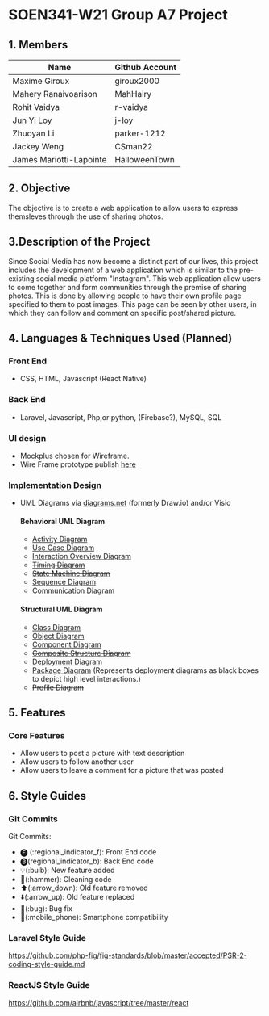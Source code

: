 # SOEN341-W21 Group A7 Project


## 1. Members
Name | Github Account
------------ | ------------- 
Maxime Giroux | giroux2000
Mahery Ranaivoarison | MahHairy
Rohit Vaidya | r-vaidya
Jun Yi Loy | j-loy
Zhuoyan Li | parker-1212
Jackey Weng | CSman22 
James Mariotti-Lapointe | HalloweenTown 

## 2. Objective
The objective is to create a web application to allow users to express themsleves through the use of sharing photos.

## 3.Description of the Project 
Since Social Media has now become a distinct part of our lives, this project includes the development of a web application which is similar to the pre-existing social media platform "Instagram". This web application allow users to come together and form communities through the premise of sharing photos. This is done by allowing people to have their own profile page specified to them to post images. This page can be seen by other users, in which they can follow and comment on specific post/shared picture.  

## 4. Languages & Techniques Used (Planned)
### **Front End**
- CSS, HTML, Javascript (React Native)

### **Back End**
- Laravel, Javascript, Php,or python, (Firebase?), MySQL, SQL

### **UI design**
- Mockplus chosen for Wireframe.
- Wire Frame prototype publish [here](http://run.mockplus.com/J14EA8NbBWmZRcTN/index.html)

### **Implementation Design**
- UML Diagrams via [diagrams.net](https://app.diagrams.net/) (formerly Draw.io) and/or Visio

    #### Behavioral UML Diagram
    - [Activity Diagram](https://tallyfy.com/uml-diagram/#activity-diagram)
    - [Use Case Diagram](https://tallyfy.com/uml-diagram/#use-case-diagram)
    - [Interaction Overview Diagram](https://tallyfy.com/uml-diagram/#interaction-overview-diagram)
    - [~~Timing Diagram~~](https://tallyfy.com/uml-diagram/#timing-diagram)
    - [~~State Machine Diagram~~](https://tallyfy.com/uml-diagram/#state-machine-diagram)
    - [Sequence Diagram](https://tallyfy.com/uml-diagram/#sequence-diagram)
    - [Communication Diagram](https://tallyfy.com/uml-diagram/#communication_uml_diagram)

    #### Structural UML Diagram
    - [Class Diagram](https://tallyfy.com/uml-diagram/#class-diagram)
    - [Object Diagram](https://tallyfy.com/uml-diagram/#object-diagram)
    - [Component Diagram](https://tallyfy.com/uml-diagram/#component-diagram)
    - [~~Composite Structure Diagram~~](https://tallyfy.com/uml-diagram/#composite-structure-diagram)
    - [Deployment Diagram](https://tallyfy.com/uml-diagram/#deployment-diagram)
    - [Package Diagram](https://tallyfy.com/uml-diagram/#package-diagram) (Represents deployment diagrams as black boxes to depict high level interactions.)
    - [~~Profile Diagram~~](https://tallyfy.com/uml-diagram/#profile-diagram)

## 5. Features
### **Core Features**
- Allow users to post a picture with text description
- Allow users to follow another user
- Allow users to leave a comment for a picture that was posted

## 6. Style Guides 
### Git Commits
Git Commits:
- 🅕 (:regional_indicator_f): Front End code
- 🅑(regional_indicator_b): Back End code 
- 💡(:bulb): New feature added 
- 🔨(:hammer): Cleaning code
- ⬆️(:arrow_down): Old feature removed
- ⬇️(:arrow_up): Old feature replaced
- 🐛(:bug): Bug fix
- 📱(:mobile_phone): Smartphone compatibility

### Laravel Style Guide
https://github.com/php-fig/fig-standards/blob/master/accepted/PSR-2-coding-style-guide.md

### ReactJS Style Guide
https://github.com/airbnb/javascript/tree/master/react

